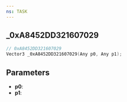 ```yaml
---
ns: TASK
---
```

## _0xA8452DD321607029

```c
// 0xA8452DD321607029
Vector3 _0xA8452DD321607029(Any p0, Any p1);
```

## Parameters
* **p0**:
* **p1**:
